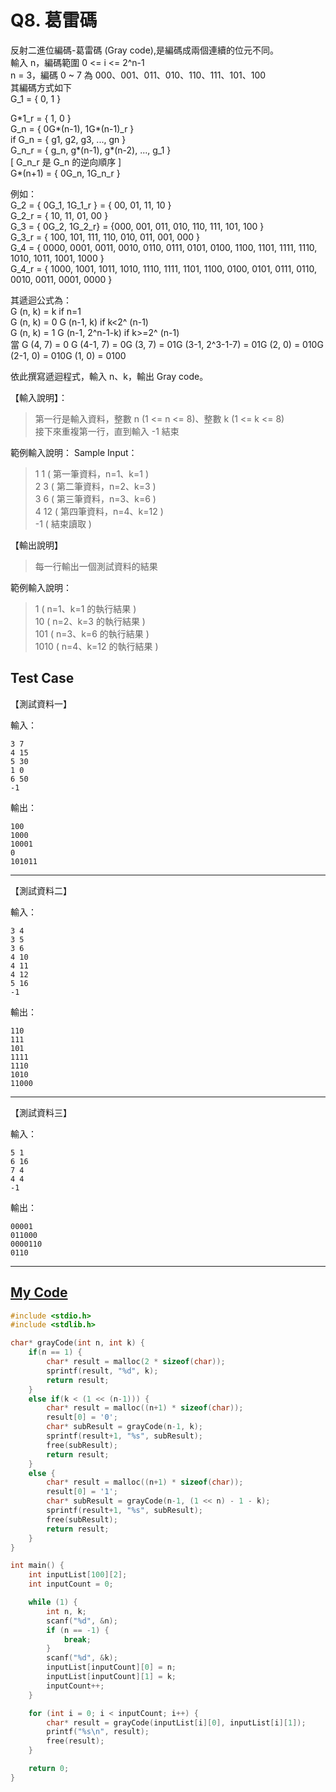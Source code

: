 # Q8. 葛雷碼

反射二進位編碼-葛雷碼 (Gray code),是編碼成兩個連續的位元不同。  
輸入 n，編碼範圍 0 <= i <= 2^n-1  
n = 3，編碼 0 ~ 7 為 000、001、011、010、110、111、101、100  
其編碼方式如下  
G_1 = { 0, 1 }

G\*1_r = { 1, 0 }  
G_n = { 0G\*(n-1), 1G\*(n-1)\_r }  
if G_n = { g1, g2, g3, ..., gn }  
G_n_r = { g_n, g\*(n-1), g\*(n-2), ..., g_1 }  
[ G_n_r 是 G_n 的逆向順序 ]  
G\*(n+1) = { 0G_n, 1G_n_r }

例如：  
G_2 = { 0G_1, 1G_1_r } = { 00, 01, 11, 10 }  
G_2_r = { 10, 11, 01, 00 }  
G_3 = { 0G_2, 1G_2_r} = {000, 001, 011, 010, 110, 111, 101, 100 }  
G_3_r = { 100, 101, 111, 110, 010, 011, 001, 000 }  
G_4 = { 0000, 0001, 0011, 0010, 0110, 0111, 0101, 0100, 1100, 1101, 1111, 1110, 1010, 1011, 1001, 1000 }  
G_4_r = { 1000, 1001, 1011, 1010, 1110, 1111, 1101, 1100, 0100, 0101, 0111, 0110, 0010, 0011, 0001, 0000 }

其遞迴公式為：  
G (n, k) = k if n=1  
G (n, k) = 0 G (n-1, k) if k<2^ (n-1)  
G (n, k) = 1 G (n-1, 2^n-1-k) if k>=2^ (n-1)  
當 G (4, 7) = 0 G (4-1, 7) = 0G (3, 7) = 01G (3-1, 2^3-1-7) = 01G (2, 0) = 010G (2-1, 0) = 010G (1, 0) = 0100

依此撰寫遞迴程式，輸入 n、k，輸出 Gray code。

【輸入說明】：

> 第一行是輸入資料，整數 n (1 <= n <= 8)、整數 k (1 <= k <= 8)  
> 接下來重複第一行，直到輸入 -1 結束

範例輸入說明：
Sample Input：

> 1 1 ( 第一筆資料，n=1、k=1 )  
> 2 3 ( 第二筆資料，n=2、k=3 )  
> 3 6 ( 第三筆資料，n=3、k=6 )  
> 4 12 ( 第四筆資料，n=4、k=12 )  
> -1 ( 結束讀取 )

【輸出說明】

> 每一行輸出一個測試資料的結果

範例輸入說明：

> 1 ( n=1、k=1 的執行結果 )  
> 10 ( n=2、k=3 的執行結果 )  
> 101 ( n=3、k=6 的執行結果 )  
> 1010 ( n=4、k=12 的執行結果 )

## Test Case

【測試資料一】

輸入：

    3 7
    4 15
    5 30
    1 0
    6 50
    -1

輸出：

    100
    1000
    10001
    0
    101011

---

【測試資料二】

輸入：

    3 4
    3 5
    3 6
    4 10
    4 11
    4 12
    5 16
    -1

輸出：

    110
    111
    101
    1111
    1110
    1010
    11000

---

【測試資料三】

輸入：

    5 1
    6 16
    7 4
    4 4
    -1

輸出：

    00001
    011000
    0000110
    0110

---

## [My Code](./q008.c)

```c
#include <stdio.h>
#include <stdlib.h>

char* grayCode(int n, int k) {
    if(n == 1) {
        char* result = malloc(2 * sizeof(char));
        sprintf(result, "%d", k);
        return result;
    }
    else if(k < (1 << (n-1))) {
        char* result = malloc((n+1) * sizeof(char));
        result[0] = '0';
        char* subResult = grayCode(n-1, k);
        sprintf(result+1, "%s", subResult);
        free(subResult);
        return result;
    }
    else {
        char* result = malloc((n+1) * sizeof(char));
        result[0] = '1';
        char* subResult = grayCode(n-1, (1 << n) - 1 - k);
        sprintf(result+1, "%s", subResult);
        free(subResult);
        return result;
    }
}

int main() {
    int inputList[100][2];
    int inputCount = 0;

    while (1) {
        int n, k;
        scanf("%d", &n);
        if (n == -1) {
            break;
        }
        scanf("%d", &k);
        inputList[inputCount][0] = n;
        inputList[inputCount][1] = k;
        inputCount++;
    }

    for (int i = 0; i < inputCount; i++) {
        char* result = grayCode(inputList[i][0], inputList[i][1]);
        printf("%s\n", result);
        free(result);
    }

    return 0;
}
```
